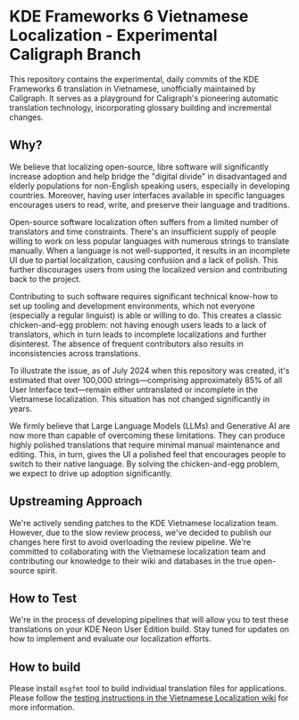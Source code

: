 # KDE Frameworks 6 Vietnamese Localization - Experimental Caligraph Branch

This repository contains the experimental, daily commits of the KDE Frameworks 6 translation in Vietnamese, unofficially maintained by Caligraph. It serves as a playground for Caligraph's pioneering automatic translation technology, incorporating glossary building and incremental changes.

## Why?

We believe that localizing open-source, libre software will significantly increase adoption and help bridge the "digital divide" in disadvantaged and elderly populations for non-English speaking users, especially in developing countries. Moreover, having user interfaces available in specific languages encourages users to read, write, and preserve their language and traditions.

Open-source software localization often suffers from a limited number of translators and time constraints. There's an insufficient supply of people willing to work on less popular languages with numerous strings to translate manually. When a language is not well-supported, it results in an incomplete UI due to partial localization, causing confusion and a lack of polish. This further discourages users from using the localized version and contributing back to the project.

Contributing to such software requires significant technical know-how to set up tooling and development environments, which not everyone (especially a regular linguist) is able or willing to do. This creates a classic chicken-and-egg problem: not having enough users leads to a lack of translators, which in turn leads to incomplete localizations and further disinterest. The absence of frequent contributors also results in inconsistencies across translations.

To illustrate the issue, as of July 2024 when this repository was created, it's estimated that over 100,000 strings—comprising approximately 85% of all User Interface text—remain either untranslated or incomplete in the Vietnamese localization. This situation has not changed significantly in years.

We firmly believe that Large Language Models (LLMs) and Generative AI are now more than capable of overcoming these limitations. They can produce highly polished translations that require minimal manual maintenance and editing. This, in turn, gives the UI a polished feel that encourages people to switch to their native language. By solving the chicken-and-egg problem, we expect to drive up adoption significantly.


## Upstreaming Approach

We're actively sending patches to the KDE Vietnamese localization team. However, due to the slow review process, we've decided to publish our changes here first to avoid overloading the review pipeline. We're committed to collaborating with the Vietnamese localization team and contributing our knowledge to their wiki and databases in the true open-source spirit.

## How to Test

We're in the process of developing pipelines that will allow you to test these translations on your KDE Neon User Edition build. Stay tuned for updates on how to implement and evaluate our localization efforts.

## How to build

Please install `msgfmt` tool to build individual translation files for applications. Please follow the [testing instructions in the Vietnamese Localization wiki](https://community.kde.org/KDE_Localization/vi/checking) for more information.